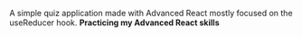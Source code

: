 A simple quiz application made with Advanced React mostly focused on the useReducer hook.
**Practicing my Advanced React skills**
